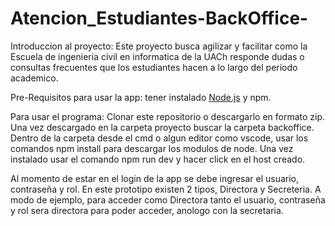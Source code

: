 # Atencion_Estudiantes-BackOffice-
Introduccion al proyecto:
Este proyecto busca agilizar y facilitar como la Escuela de ingenieria civil en informatica de la UACh responde dudas o 
consultas frecuentes que los estudiantes hacen a lo largo del periodo academico.



Pre-Requisitos para usar la app: tener instalado [Node.js](https://nodejs.org/en) y npm.


Para usar el programa:
Clonar este repositorio o descargarlo en formato zip. Una vez descargado en la carpeta proyecto buscar la carpeta backoffice. Dentro de la carpeta desde el cmd o algun editor como vscode, usar los comandos npm install para descargar los modulos de node. Una vez instalado usar el comando npm run dev y hacer click en el host creado.



Al momento de estar en el login de la app se debe ingresar el usuario, contraseña y rol. En este prototipo existen 2 tipos, Directora y Secreteria. A modo de ejemplo, para acceder como Directora tanto el usuario, contraseña y rol sera directora para poder acceder, anologo con la secretaria.
